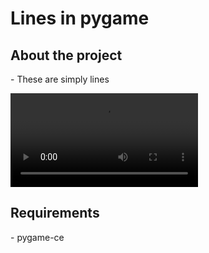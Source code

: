 <h1>Lines in pygame</h1>
<h2>About the project</h2>
<p>- These are simply lines</p>
<video src="src/video.mp4" controls title="Title"></video>
<h2>Requirements</h2>
<p>- pygame-ce</p>

